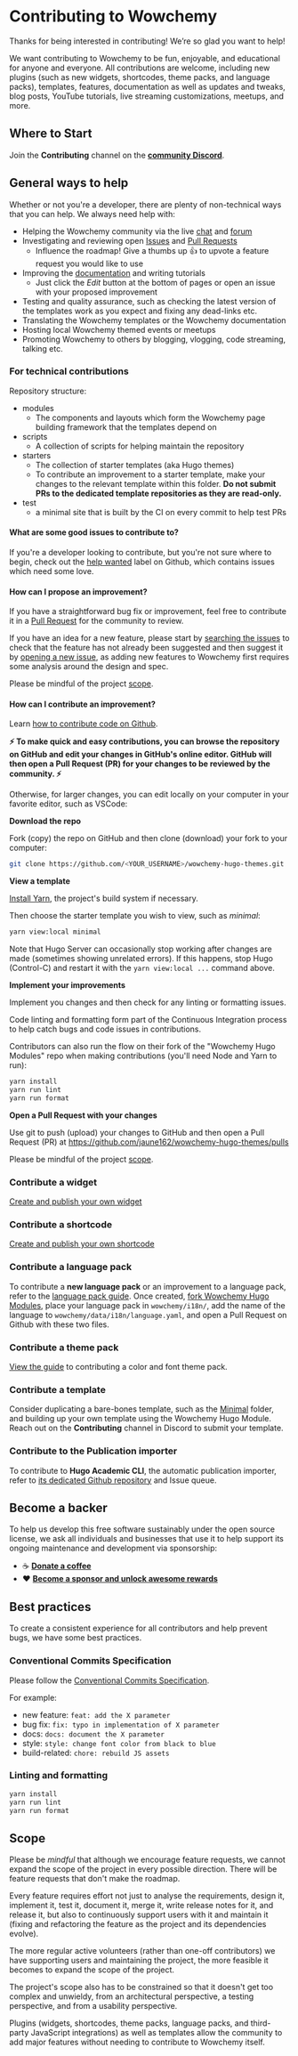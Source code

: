 # Contributing to Wowchemy

Thanks for being interested in contributing! We’re so glad you want to help!

We want contributing to Wowchemy to be fun, enjoyable, and educational for anyone and everyone. All contributions are welcome, including new plugins (such as new widgets, shortcodes, theme packs, and language packs), templates, features, documentation as well as updates and tweaks, blog posts, YouTube tutorials, live streaming customizations, meetups, and more.

## Where to Start

Join the **Contributing** channel on the **[community Discord](https://discord.gg/z8wNYzb)**.

## General ways to help

Whether or not you're a developer, there are plenty of non-technical ways that you can help. We always need help with:

- Helping the Wowchemy community via the live [chat](https://discord.gg/z8wNYzb) and [forum](https://github.com/jaune162/wowchemy-hugo-themes/discussions)
- Investigating and reviewing open [Issues](https://github.com/jaune162/wowchemy-hugo-themes/issues) and [Pull Requests](https://github.com/jaune162/wowchemy-hugo-themes/pulls)
  - Influence the roadmap! Give a thumbs up 👍 to upvote a feature request you would like to use
- Improving the [documentation](https://wowchemy.com/docs/) and writing tutorials
  - Just click the _Edit_ button at the bottom of pages or open an issue with your proposed improvement
- Testing and quality assurance, such as checking the latest version of the templates work as you expect and fixing any dead-links etc.
- Translating the Wowchemy templates or the Wowchemy documentation
- Hosting local Wowchemy themed events or meetups
- Promoting Wowchemy to others by blogging, vlogging, code streaming, talking etc.

### For technical contributions

Repository structure:

- modules
  - The components and layouts which form the Wowchemy page building framework that the templates depend on
- scripts
  - A collection of scripts for helping maintain the repository
- starters
  - The collection of starter templates (aka Hugo themes)
  - To contribute an improvement to a starter template, make your changes to the relevant template within this folder. **Do not submit PRs to the dedicated template repositories as they are read-only.**
- test
  - a minimal site that is built by the CI on every commit to help test PRs

#### What are some good issues to contribute to?

If you're a developer looking to contribute, but you're not sure where to begin, check out the [help wanted](https://github.com/jaune162/wowchemy-hugo-themes/labels/help%20wanted) label on Github, which contains issues which need some love.

#### How can I propose an improvement?

If you have a straightforward bug fix or improvement, feel free to contribute it in a [Pull Request](https://github.com/jaune162/wowchemy-hugo-themes/pulls) for the community to review.

If you have an idea for a new feature, please start by [searching the issues](https://github.com/jaune162/wowchemy-hugo-themes/issues) to check that the feature has not already been suggested and then suggest it by [opening a new issue](https://github.com/jaune162/wowchemy-hugo-themes/issues/new/choose), as adding new features to Wowchemy first requires some analysis around the design and spec.

Please be mindful of the project [scope](#scope).

#### How can I contribute an improvement?

Learn [how to contribute code on Github](https://codeburst.io/a-step-by-step-guide-to-making-your-first-github-contribution-5302260a2940).

**⚡️ To make quick and easy contributions, you can browse the repository on GitHub and edit your changes in GitHub's online editor. GitHub will then open a Pull Request (PR) for your changes to be reviewed by the community. ⚡️**

Otherwise, for larger changes, you can edit locally on your computer in your favorite editor, such as VSCode:

**Download the repo**

Fork (copy) the repo on GitHub and then clone (download) your fork to your computer:

```sh
git clone https://github.com/<YOUR_USERNAME>/wowchemy-hugo-themes.git
```

**View a template**

[Install Yarn](https://yarnpkg.com/), the project's build system if necessary.

Then choose the starter template you wish to view, such as _minimal_:

```sh
yarn view:local minimal
```

Note that Hugo Server can occasionally stop working after changes are made (sometimes showing unrelated errors). If this happens, stop Hugo (Control-C) and restart it with the `yarn view:local ...` command above.

**Implement your improvements**

Implement you changes and then check for any linting or formatting issues.

Code linting and formatting form part of the Continuous Integration process to help catch bugs and code issues in contributions.

Contributors can also run the flow on their fork of the "Wowchemy Hugo Modules" repo when making contributions (you'll need Node and Yarn to run):

```sh
yarn install
yarn run lint
yarn run format
```

**Open a Pull Request with your changes**

Use git to push (upload) your changes to GitHub and then open a Pull Request (PR) at https://github.com/jaune162/wowchemy-hugo-themes/pulls

Please be mindful of the project [scope](#scope).

### Contribute a widget

[Create and publish your own widget](https://github.com/jaune162/wowchemy-widget-starter)

### Contribute a shortcode

[Create and publish your own shortcode](https://github.com/jaune162/wowchemy-shortcode-starter)

### Contribute a language pack

To contribute a **new language pack** or an improvement to a language pack, refer to the [language pack guide](https://wowchemy.com/docs/language/#create-or-modify-a-language-pack). Once created, [fork Wowchemy Hugo Modules](https://github.com/jaune162/wowchemy-hugo-themes), place your language pack in `wowchemy/i18n/`, add the name of the language to `wowchemy/data/i18n/language.yaml`, and open a Pull Request on Github with these two files.

### Contribute a theme pack

[View the guide](https://wowchemy.com/docs/customization/#share-your-theme) to contributing a color and font theme pack.

### Contribute a template

Consider duplicating a bare-bones template, such as the [Minimal](https://github.com/jaune162/wowchemy-hugo-themes/tree/main/starters/minimal) folder, and building up your own template using the Wowchemy Hugo Module. Reach out on the **Contributing** channel in Discord to submit your template.

### Contribute to the Publication importer

To contribute to **Hugo Academic CLI**, the automatic publication importer, refer to [its dedicated Github repository](https://github.com/jaune162/hugo-academic-cli) and Issue queue.

## Become a backer

To help us develop this free software sustainably under the open source license, we ask all individuals and businesses that use it to help support its ongoing maintenance and development via sponsorship:

- ☕️ [**Donate a coffee**](https://github.com/sponsors/gcushen?frequency=one-time)
- ❤️ [**Become a sponsor and unlock awesome rewards**](https://wowchemy.com/sponsor/)

## Best practices

To create a consistent experience for all contributors and help prevent bugs, we have some best practices.

### Conventional Commits Specification

Please follow the [Conventional Commits Specification](https://www.conventionalcommits.org/en/v1.0.0/).

For example:

- new feature: `feat: add the X parameter`
- bug fix: `fix: typo in implementation of X parameter`
- docs: `docs: document the X parameter`
- style: `style: change font color from black to blue`
- build-related: `chore: rebuild JS assets`

### Linting and formatting

```sh
yarn install
yarn run lint
yarn run format
```

## Scope

Please be _mindful_ that although we encourage feature requests, we cannot expand the scope of the project in every possible direction. There will be feature requests that don't make the roadmap.

Every feature requires effort not just to analyse the requirements, design it, implement it, test it, document it, merge it, write release notes for it, and release it, but also to continuously support users with it and maintain it (fixing and refactoring the feature as the project and its dependencies evolve).

The more regular active volunteers (rather than one-off contributors) we have supporting users and maintaining the project, the more feasible it becomes to expand the scope of the project.

The project's scope also has to be constrained so that it doesn't get too complex and unwieldy, from an architectural perspective, a testing perspective, and from a usability perspective.

Plugins (widgets, shortcodes, theme packs, language packs, and third-party JavaScript integrations) as well as templates allow the community to add major features without needing to contribute to Wowchemy itself.
